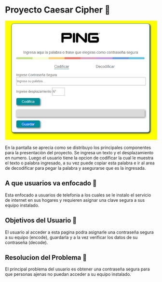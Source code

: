 # Proyecto Caesar Cipher 📄

![image](https://github.com/Daianatk/LIM009-Cipher/blob/master/img/pantalla.jpg)

En la pantalla  se aprecia como se distribuyo los principales componentes para la presentaciòn del proyecto.
Se ingresa un texto y el desplazamiento en numero. Luego el usuario tiene la opcion de codificar la cual le muestra el texto o palabra ingresado, a su vez puede copiar esta palabra e ir al area de decodificar para pegar la palabra y asegurarse que es la ingresada.

## A que usuarios va enfocado 📄

Esta enfocado a usuarios de telefonia a los cuales se le instalo el servicio de internet en sus hogares y requieren asignar una clave segura a sus equipo instalado.


## Objetivos del Usuario 📄

El usuario al acceder a esta pagina podra asignarle una contraseña segura a su equipo (encode), guardarla y a la vez verificar los datos de su contraseña (decode).

## Resolucion del Problema 📄

El principal problema del usuario es obtener una contraseña segura para que personas ajenas no puedan acceder a su equipo instalado.
